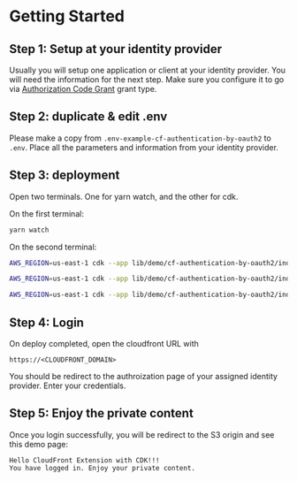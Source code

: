 # Getting Started

## Step 1: Setup at your identity provider

Usually you will setup one application or client at your identity provider. You will need the information for the next step. Make sure you configure it to go via [Authorization Code Grant](https://oauth.net/2/grant-types/authorization-code/) grant type.

## Step 2: duplicate & edit .env

Please make a copy from `.env-example-cf-authentication-by-oauth2` to `.env`. Place all the parameters and information from your identity provider.

## Step 3: deployment

Open two terminals. One for yarn watch, and the other for cdk.

On the first terminal:

```sh
yarn watch
```

On the second terminal:

```sh
AWS_REGION=us-east-1 cdk --app lib/demo/cf-authentication-by-oauth2/index.js bootstrap

AWS_REGION=us-east-1 cdk --app lib/demo/cf-authentication-by-oauth2/index.js diff

AWS_REGION=us-east-1 cdk --app lib/demo/cf-authentication-by-oauth2/index.js deploy
```

## Step 4: Login

On deploy completed, open the cloudfront URL with


```
https://<CLOUDFRONT_DOMAIN>
```

You should be redirect to the authroization page of your assigned identity provider. Enter your credentials.

## Step 5: Enjoy the private content

Once you login successfully, you will be redirect to the S3 origin and see this demo page:

```
Hello CloudFront Extension with CDK!!!
You have logged in. Enjoy your private content.
```
